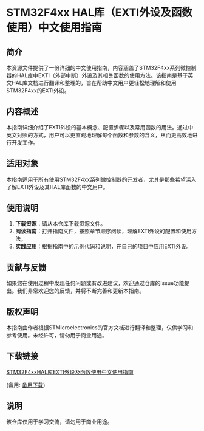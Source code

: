 # STM32F4xx HAL库（EXTI外设及函数使用）中文使用指南

## 简介
本资源文件提供了一份详细的中文使用指南，内容涵盖了STM32F4xx系列微控制器的HAL库中EXTI（外部中断）外设及其相关函数的使用方法。该指南是基于英文HAL库文档进行翻译和整理的，旨在帮助中文用户更轻松地理解和使用STM32F4xx的EXTI外设。

## 内容概述
本指南详细介绍了EXTI外设的基本概念、配置步骤以及常用函数的用法。通过中英文对照的方式，用户可以更直观地理解每个函数和参数的含义，从而更高效地进行开发工作。

## 适用对象
本指南适用于所有使用STM32F4xx系列微控制器的开发者，尤其是那些希望深入了解EXTI外设及其HAL库函数的中文用户。

## 使用说明
1. **下载资源**：请从本仓库下载资源文件。
2. **阅读指南**：打开指南文件，按照章节顺序阅读，理解EXTI外设的配置和使用方法。
3. **实践应用**：根据指南中的示例代码和说明，在自己的项目中应用EXTI外设。

## 贡献与反馈
如果您在使用过程中发现任何问题或有改进建议，欢迎通过仓库的Issue功能提出。我们非常欢迎您的反馈，并将不断完善和更新本指南。

## 版权声明
本指南由作者根据STMicroelectronics的官方文档进行翻译和整理，仅供学习和参考使用。未经许可，请勿用于商业用途。

## 下载链接
[STM32F4xxHAL库EXTI外设及函数使用中文使用指南](https://pan.quark.cn/s/4850cec2e08e) 

(备用: [备用下载](https://pan.baidu.com/s/10VxniW314yWfSJujV9BAkA?pwd=1234))

## 说明

该仓库仅用于学习交流，请勿用于商业用途。
